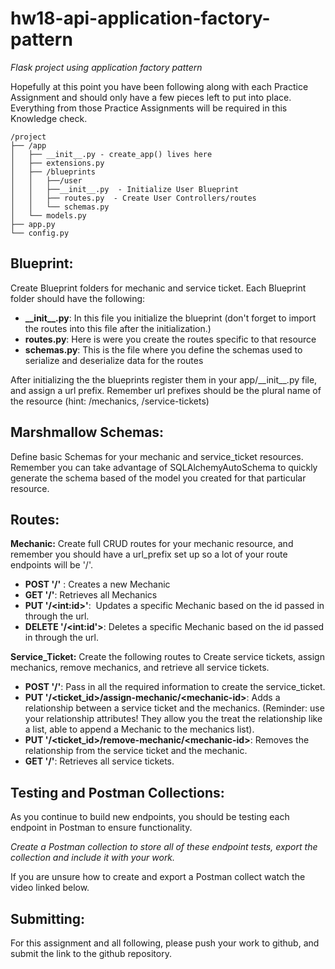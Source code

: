 # hw18-api-application-factory-pattern
*Flask project using application factory pattern*

Hopefully at this point you have been following along with each Practice Assignment and should only have a few pieces left to put into place. Everything from those Practice Assignments will be required in this Knowledge check.

```
/project
├── /app
│   ├── __init__.py - create_app() lives here
│   ├── extensions.py
│   ├── /blueprints
│	│	├──/user
│	│	├──__init__.py  - Initialize User Blueprint
│	│	├── routes.py  - Create User Controllers/routes
│	│	└── schemas.py
│   └── models.py
├── app.py
└── config.py
```

## Blueprint:
Create Blueprint folders for mechanic and service ticket. Each Blueprint folder should have the following:

-   **_\_init__.py**: In this file you initialize the blueprint (don't forget to import the routes into this file after the initialization.)
-   **routes.py**: Here is were you create the routes specific to that resource
-   **schemas.py**: This is the file where you define the schemas used to serialize and deserialize data for the routes

After initializing the the blueprints register them in your app/_\_init__.py file, and assign a url prefix. Remember url prefixes should be the plural name of the resource (hint: /mechanics, /service-tickets)

## Marshmallow Schemas:
Define basic Schemas for your mechanic and service_ticket resources. Remember you can take advantage of SQLAlchemyAutoSchema to quickly generate the schema based of the model you created for that particular resource.

## Routes:

**Mechanic:** Create full CRUD routes for your mechanic resource, and remember you should have a url_prefix set up so a lot of your route endpoints will be '/'.

-   **POST '/'** : Creates a new Mechanic
-   **GET '/'**: Retrieves all Mechanics
-   **PUT '/\<int:id>'**:  Updates a specific Mechanic based on the id passed in through the url.
-   **DELETE '/\<int:id'>**: Deletes a specific Mechanic based on the id passed in through the url.

**Service_Ticket:** Create the following routes to Create service tickets, assign mechanics, remove mechanics, and retrieve all service tickets.

-   **POST '/'**: Pass in all the required information to create the service_ticket.
-   **PUT '/\<ticket_id>/assign-mechanic/\<mechanic-id>**: Adds a relationship between a service ticket and the mechanics. (Reminder: use your relationship attributes! They allow you the treat the relationship like a list, able to append a Mechanic to the mechanics list).
-   **PUT '/\<ticket_id>/remove-mechanic/\<mechanic-id>**: Removes the relationship from the service ticket and the mechanic.
-   **GET '/'**: Retrieves all service tickets.

## Testing and Postman Collections:
As you continue to build new endpoints, you should be testing each endpoint in Postman to ensure functionality.

*Create a Postman collection to store all of these endpoint tests, export the collection and include it with your work.*

If you are unsure how to create and export a Postman collect watch the video linked below.

## Submitting:
For this assignment and all following, please push your work to github, and submit the link to the github repository.